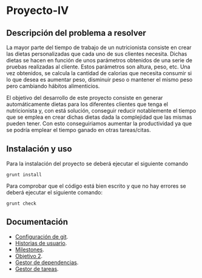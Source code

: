# Proyecto-IV

## Descripción del problema a resolver
La mayor parte del tiempo de trabajo de un nutricionista consiste en crear las dietas personalizadas que cada uno de sus clientes necesita. Dichas dietas se hacen en función de unos parámetros obtenidos de una serie de pruebas realizadas al cliente. Estos parámetros son altura, peso, etc. Una vez obtenidos, se calcula la cantidad de calorias que necesita consumir si lo que desea es aumentar peso, disminuir peso o mantener el mismo peso pero cambiando hábitos alimenticios. 

El objetivo del desarrollo de este proyecto consiste en generar automáticamente dietas para los diferentes clientes que tenga el nutricionista y, con está solución, conseguir reducir notablemente el tiempo que se emplea en crear dichas dietas dada la complejidad que las mismas pueden tener. Con esto conseguiriamos aumentar la productividad ya que se podría emplear el tiempo ganado en otras tareas/citas.

## Instalación y uso
Para la instalación del proyecto se deberá ejecutar el siguiente comando

```shell
grunt install
```

Para comprobar que el código está bien escrito y que no hay errores se deberá ejecutar el siguiente comando:

```shell
grunt check
```

## Documentación
- [Configuración de git](docs/configuracion-git.md).
- [Historias de usuario](docs/historias-usuario.md).
- [Milestones](docs/milestones.md).
- [Objetivo 2](docs/objetivo2.md).
- [Gestor de dependencias](docs/gestor-dependencias.md).
- [Gestor de tareas](docs/gestor-tareas.md). 
